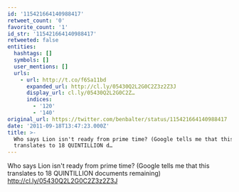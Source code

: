 ```yaml
---
id: '115421664140988417'
retweet_count: '0'
favorite_count: '1'
id_str: '115421664140988417'
retweeted: false
entities:
  hashtags: []
  symbols: []
  user_mentions: []
  urls:
    - url: http://t.co/f6Sa11bd
      expanded_url: http://cl.ly/05430Q2L2G0C2Z3z2Z3J
      display_url: cl.ly/05430Q2L2G0C2Z…
      indices:
        - '120'
        - '140'
original_url: https://twitter.com/benbalter/status/115421664140988417
date: '2011-09-18T13:47:23.000Z'
title: >-
  Who says Lion isn't ready from prime time? (Google tells me that this
  translates to 18 QUINTILLION d…
---
```


Who says Lion isn't ready from prime time? (Google tells me that this translates to 18 QUINTILLION documents remaining) http://cl.ly/05430Q2L2G0C2Z3z2Z3J